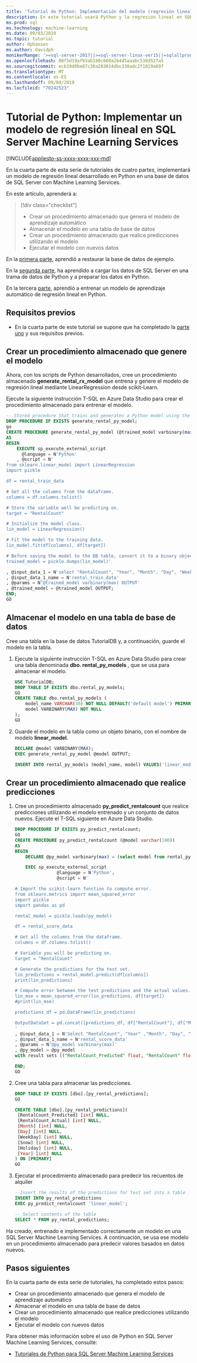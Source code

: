```yaml
---
title: 'Tutorial de Python: Implementación del modelo (regresión lineal)'
description: En este tutorial usará Python y la regresión lineal en SQL Server Machine Learning Services para predecir el número de alquileres de esquí. Implementará un modelo de regresión lineal desarrollado en Python en una base de datos de SQL Server con Machine Learning Services.
ms.prod: sql
ms.technology: machine-learning
ms.date: 09/03/2019
ms.topic: tutorial
author: dphansen
ms.author: davidph
monikerRange: '>=sql-server-2017||>=sql-server-linux-ver15||=sqlallproducts-allversions'
ms.openlocfilehash: 08f5d19af93ab180c660a264d5aaabc538d527a5
ms.sourcegitcommit: ecb19d0be87c38a283014dbc330adc2f1819a697
ms.translationtype: MT
ms.contentlocale: es-ES
ms.lasthandoff: 09/04/2019
ms.locfileid: "70242523"
---
```

# <a name="python-tutorial-deploy-a-linear-regression-model-to-sql-server-machine-learning-services"></a>Tutorial de Python: Implementar un modelo de regresión lineal en SQL Server Machine Learning Services
[!INCLUDE[appliesto-ss-xxxx-xxxx-xxx-md](../../includes/appliesto-ss-xxxx-xxxx-xxx-md.md)]

En la cuarta parte de esta serie de tutoriales de cuatro partes, implementará un modelo de regresión lineal desarrollado en Python en una base de datos de SQL Server con Machine Learning Services.

En este artículo, aprenderá a:

> [!div class="checklist"]
> * Crear un procedimiento almacenado que genera el modelo de aprendizaje automático
> * Almacenar el modelo en una tabla de base de datos
> * Crear un procedimiento almacenado que realice predicciones utilizando el modelo
> * Ejecutar el modelo con nuevos datos

En la [primera parte](python-ski-rental-linear-regression.md), aprendió a restaurar la base de datos de ejemplo.

En la [segunda parte](python-ski-rental-linear-regression-prepare-data.md), ha aprendido a cargar los datos de SQL Server en una trama de datos de Python y a preparar los datos en Python.

En la tercera [parte](python-ski-rental-linear-regression-train-model.md), aprendió a entrenar un modelo de aprendizaje automático de regresión lineal en Python.

## <a name="prerequisites"></a>Requisitos previos

* En la cuarta parte de este tutorial se supone que ha completado la [parte uno](python-ski-rental-linear-regression.md) y sus requisitos previos.

## <a name="create-a-stored-procedure-that-generates-the-model"></a>Crear un procedimiento almacenado que genere el modelo

Ahora, con los scripts de Python desarrollados, cree un procedimiento almacenado **generate_rental_rx_model** que entrena y genere el modelo de regresión lineal mediante LinearRegression desde scikit-Learn.

Ejecute la siguiente instrucción T-SQL en Azure Data Studio para crear el procedimiento almacenado para entrenar el modelo.

```sql
-- Stored procedure that trains and generates a Python model using the rental_data and a decision tree algorithm
DROP PROCEDURE IF EXISTS generate_rental_py_model;
go
CREATE PROCEDURE generate_rental_py_model (@trained_model varbinary(max) OUTPUT)
AS
BEGIN
    EXECUTE sp_execute_external_script
      @language = N'Python'
    , @script = N'
from sklearn.linear_model import LinearRegression
import pickle

df = rental_train_data

# Get all the columns from the dataframe.
columns = df.columns.tolist()

# Store the variable well be predicting on.
target = "RentalCount"

# Initialize the model class.
lin_model = LinearRegression()

# Fit the model to the training data.
lin_model.fit(df[columns], df[target])

# Before saving the model to the DB table, convert it to a binary object
trained_model = pickle.dumps(lin_model)'

, @input_data_1 = N'select "RentalCount", "Year", "Month", "Day", "WeekDay", "Snow", "Holiday" from dbo.rental_data where Year < 2015'
, @input_data_1_name = N'rental_train_data'
, @params = N'@trained_model varbinary(max) OUTPUT'
, @trained_model = @trained_model OUTPUT;
END;
GO
```

## <a name="store-the-model-in-a-database-table"></a>Almacenar el modelo en una tabla de base de datos

Cree una tabla en la base de datos TutorialDB y, a continuación, guarde el modelo en la tabla.

1. Ejecute la siguiente instrucción T-SQL en Azure Data Studio para crear una tabla denominada **dbo. rental_py_models** , que se usa para almacenar el modelo.

    ```sql
    USE TutorialDB;
    DROP TABLE IF EXISTS dbo.rental_py_models;
    GO
    CREATE TABLE dbo.rental_py_models (
        model_name VARCHAR(30) NOT NULL DEFAULT('default model') PRIMARY KEY,
        model VARBINARY(MAX) NOT NULL
    );
    GO
    ```

1. Guarde el modelo en la tabla como un objeto binario, con el nombre de modelo **linear_model**.

    ```sql
    DECLARE @model VARBINARY(MAX);
    EXEC generate_rental_py_model @model OUTPUT;
    
    INSERT INTO rental_py_models (model_name, model) VALUES('linear_model', @model);
    ```

## <a name="create-a-stored-procedure-that-makes-predictions"></a>Crear un procedimiento almacenado que realice predicciones

1. Cree un procedimiento almacenado **py_predict_rentalcount** que realice predicciones utilizando el modelo entrenado y un conjunto de datos nuevos. Ejecute el T-SQL siguiente en Azure Data Studio.

    ```sql
    DROP PROCEDURE IF EXISTS py_predict_rentalcount;
    GO
    CREATE PROCEDURE py_predict_rentalcount (@model varchar(100))
    AS
    BEGIN
        DECLARE @py_model varbinary(max) = (select model from rental_py_models where model_name = @model);
    
        EXEC sp_execute_external_script
                    @language = N'Python',
                    @script = N'
    
    # Import the scikit-learn function to compute error.
    from sklearn.metrics import mean_squared_error
    import pickle
    import pandas as pd
    
    rental_model = pickle.loads(py_model)
    
    df = rental_score_data
    
    # Get all the columns from the dataframe.
    columns = df.columns.tolist()
    
    # Variable you will be predicting on.
    target = "RentalCount"
    
    # Generate the predictions for the test set.
    lin_predictions = rental_model.predict(df[columns])
    print(lin_predictions)
    
    # Compute error between the test predictions and the actual values.
    lin_mse = mean_squared_error(lin_predictions, df[target])
    #print(lin_mse)
    
    predictions_df = pd.DataFrame(lin_predictions)
    
    OutputDataSet = pd.concat([predictions_df, df["RentalCount"], df["Month"], df["Day"], df["WeekDay"], df["Snow"], df["Holiday"], df["Year"]], axis=1)
    '
    , @input_data_1 = N'Select "RentalCount", "Year" ,"Month", "Day", "WeekDay", "Snow", "Holiday"  from rental_data where Year = 2015'
    , @input_data_1_name = N'rental_score_data'
    , @params = N'@py_model varbinary(max)'
    , @py_model = @py_model
    with result sets (("RentalCount_Predicted" float, "RentalCount" float, "Month" float,"Day" float,"WeekDay" float,"Snow" float,"Holiday" float, "Year" float));
    
    END;
    GO
    ```

1. Cree una tabla para almacenar las predicciones.

    ```sql
    DROP TABLE IF EXISTS [dbo].[py_rental_predictions];
    GO

    CREATE TABLE [dbo].[py_rental_predictions](
     [RentalCount_Predicted] [int] NULL,
     [RentalCount_Actual] [int] NULL,
     [Month] [int] NULL,
     [Day] [int] NULL,
     [WeekDay] [int] NULL,
     [Snow] [int] NULL,
     [Holiday] [int] NULL,
     [Year] [int] NULL
    ) ON [PRIMARY]
    GO
    ```

1. Ejecutar el procedimiento almacenado para predecir los recuentos de alquiler

    ```sql
    --Insert the results of the predictions for test set into a table
    INSERT INTO py_rental_predictions
    EXEC py_predict_rentalcount 'linear_model';

    -- Select contents of the table
    SELECT * FROM py_rental_predictions;
    ```

Ha creado, entrenado e implementado correctamente un modelo en una SQL Server Machine Learning Services. A continuación, se usa ese modelo en un procedimiento almacenado para predecir valores basados en datos nuevos.

## <a name="next-steps"></a>Pasos siguientes

En la cuarta parte de esta serie de tutoriales, ha completado estos pasos:

* Crear un procedimiento almacenado que genera el modelo de aprendizaje automático
* Almacenar el modelo en una tabla de base de datos
* Crear un procedimiento almacenado que realice predicciones utilizando el modelo
* Ejecutar el modelo con nuevos datos

Para obtener más información sobre el uso de Python en SQL Server Machine Learning Services, consulte:

+ [Tutoriales de Python para SQL Server Machine Learning Services](sql-server-python-tutorials.md)